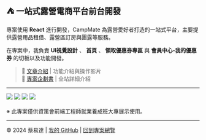 ## ⛺ 一站式露營電商平台前台開發
 
專案使用 **React** 進行開發，CampMate 為露營愛好者打造的一站式平台，主要提供露營用品租借、露營區訂房與團露等服務。

在專案中，我負責 **UI視覺設計** 、 **首頁** 、 **領取優惠券專區** 與 **會員中心-我的優惠券** 的切板以及功能開發。

> 📝 [文章介紹](https://medium.com/@yidatsai.789/campmate-%E4%B8%80%E7%AB%99%E5%BC%8F%E9%9C%B2%E7%87%9F%E7%B6%B2%E7%AB%99-4d24c6ba4dca) | 功能介紹與操作影片
> <br/>
> 📗 [專案企劃書](https://drive.google.com/file/d/1sqAZcScASQUh2yqY7l3FZ_9Hb-LwnwXU/view?usp=drive_link) | 全站詳細介紹

---

<img src="https://github.com/sth-of-yidatsai/project_campmate-devYida/blob/main/ReadMeImg/CampMate_%E9%A6%96%E9%A0%81.png" />
<img src="https://github.com/sth-of-yidatsai/project_campmate-devYida/blob/main/ReadMeImg/CampMate_%E9%A6%96%E9%A0%81%E5%93%81%E7%89%8C%E5%8D%80.png" />
<img src="https://github.com/sth-of-yidatsai/project_campmate-devYida/blob/main/ReadMeImg/CampMate_%E9%9C%B2%E7%87%9F%E5%9C%B0.png" />
<img src="https://github.com/sth-of-yidatsai/project_campmate-devYida/blob/main/ReadMeImg/CampMate_%E9%9C%B2%E7%87%9F%E7%94%A8%E5%93%81.png" />
<br/>

<br/>
※ 此專案僅供資策會前端工程師就業養成班大專展示使用。

---

© 2024 蔡易達 | [我的 GitHub](https://github.com/sth-of-yidatsai) | [回到專案總覽](https://github.com/sth-of-yidatsai/My-Project-Dashboard/tree/main)
